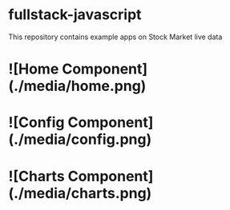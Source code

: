 # fullstack-javascript
This repository contains example apps on Stock Market live data 

# ![Home Component] (./media/home.png)

# ![Config Component] (./media/config.png)

# ![Charts Component] (./media/charts.png)
